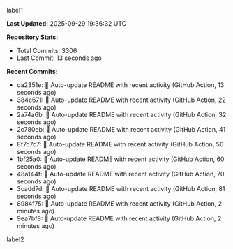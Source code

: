 
label1 
<!-- ACTIVITY_START -->
**Last Updated:** 2025-09-29 19:36:32 UTC

**Repository Stats:**
- Total Commits: 3306
- Last Commit: 13 seconds ago

**Recent Commits:**
- da2351e: 🤖 Auto-update README with recent activity (GitHub Action, 13 seconds ago)
- 384e671: 🤖 Auto-update README with recent activity (GitHub Action, 22 seconds ago)
- 2a74a6b: 🤖 Auto-update README with recent activity (GitHub Action, 32 seconds ago)
- 2c780eb: 🤖 Auto-update README with recent activity (GitHub Action, 41 seconds ago)
- 8f7c7c7: 🤖 Auto-update README with recent activity (GitHub Action, 50 seconds ago)
- 1bf25a0: 🤖 Auto-update README with recent activity (GitHub Action, 60 seconds ago)
- 48a144f: 🤖 Auto-update README with recent activity (GitHub Action, 70 seconds ago)
- 3cadd7d: 🤖 Auto-update README with recent activity (GitHub Action, 81 seconds ago)
- 8984f75: 🤖 Auto-update README with recent activity (GitHub Action, 2 minutes ago)
- 9ea7bf8: 🤖 Auto-update README with recent activity (GitHub Action, 2 minutes ago)
<!-- ACTIVITY_END -->

label2
